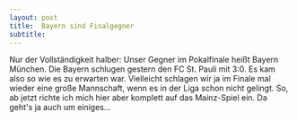 ```yaml
---
layout: post
title:  Bayern sind Finalgegner
subtitle:  
---
```


Nur der Vollständigkeit halber: Unser Gegner im Pokalfinale heißt Bayern München. Die Bayern schlugen gestern den FC St. Pauli mit 3:0. Es kam also so wie es zu erwarten war. Vielleicht schlagen wir ja im Finale mal wieder eine große Mannschaft, wenn es in der Liga schon nicht gelingt. So, ab jetzt richte ich mich hier aber komplett auf das Mainz-Spiel ein. Da geht's ja auch um einiges...


